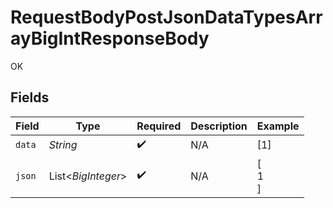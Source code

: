 # RequestBodyPostJsonDataTypesArrayBigIntResponseBody

OK


## Fields

| Field               | Type                | Required            | Description         | Example             |
| ------------------- | ------------------- | ------------------- | ------------------- | ------------------- |
| `data`              | *String*            | :heavy_check_mark:  | N/A                 | [1]                 |
| `json`              | List\<*BigInteger*> | :heavy_check_mark:  | N/A                 | [<br/>1<br/>]       |